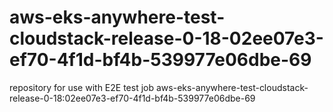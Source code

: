 # aws-eks-anywhere-test-cloudstack-release-0-18-02ee07e3-ef70-4f1d-bf4b-539977e06dbe-69
repository for use with E2E test job aws-eks-anywhere-test-cloudstack-release-0-18:02ee07e3-ef70-4f1d-bf4b-539977e06dbe-69
